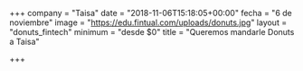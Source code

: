 +++
company = "Taisa"
date = "2018-11-06T15:18:05+00:00"
fecha = "6 de noviembre"
image = "https://edu.fintual.com/uploads/donuts.jpg"
layout = "donuts_fintech"
minimum = "desde $0"
title = "Queremos mandarle Donuts a Taisa"

+++
